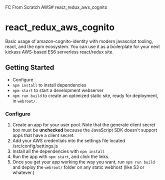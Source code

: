 FC From Scratch AWS# react_redux_aws_cognito
# react_redux_aws_cognito

Basic usage of amazon-cognito-identity with modern javascript tooling, react, and the npm ecosystem.
You can use it as a boilerplate for your next kickass AWS-based ES6 serverless react/redux site.

## Getting Started

* Configure
* `npm install` to install dependencies
* `npm start` to start a development webserver
* `npm run build` to create an optimized static site, ready for deployment, in `webroot/`.

### Configure

1. Create an app for your user pool. Note that the generate client secret box must be **unchecked** because the JavaScript SDK doesn't support apps that have a client secret.
2. Add your AWS credentials into the settings file located /src/config/settings.js
3. Install all the dependencies with `npm install`
4. Run the app with `npm start`, and click the links.
5. Once you get your app working the way you want, run `npm run build` and deploy the `webroot/` folder on any static webhost (like S3 or whatever.)
